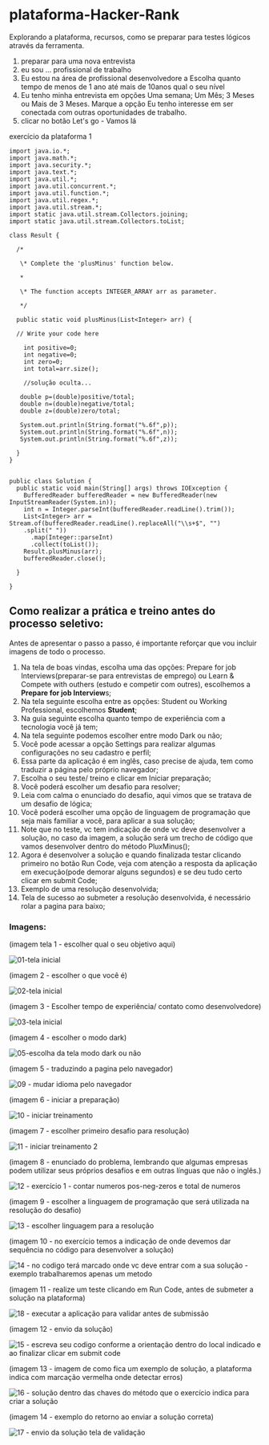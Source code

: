 # plataforma-Hacker-Rank
Explorando a plataforma, recursos, como se preparar para testes lógicos através da ferramenta.

1. preparar para uma nova entrevista
2. eu sou ... profissional de trabalho
3. Eu estou na área de profissional desenvolvedore a Escolha quanto tempo de menos de 1 ano até mais de 10anos qual o seu nível
4. Eu tenho minha entrevista em opções Uma semana; Um Mês; 3 Meses ou Mais de 3 Meses. Marque a opção Eu tenho interesse em ser conectada com outras oportunidades de trabalho.
5. clicar no botão Let's go - Vamos lá

exercício da plataforma 1

```
import java.io.*;
import java.math.*;
import java.security.*;
import java.text.*;
import java.util.*;
import java.util.concurrent.*;
import java.util.function.*;
import java.util.regex.*;
import java.util.stream.*;
import static java.util.stream.Collectors.joining;
import static java.util.stream.Collectors.toList;

class Result {

  /*

   \* Complete the 'plusMinus' function below.

   *

   \* The function accepts INTEGER_ARRAY arr as parameter.

   */

  public static void plusMinus(List<Integer> arr) {

  // Write your code here

    int positive=0;
    int negative=0;
    int zero=0;
    int total=arr.size();   
 
    //solução oculta...

   double p=(double)positive/total; 
   double n=(double)negative/total; 
   double z=(double)zero/total; 

   System.out.println(String.format("%.6f",p));
   System.out.println(String.format("%.6f",n));
   System.out.println(String.format("%.6f",z));

  }
}


public class Solution {
  public static void main(String[] args) throws IOException {
    BufferedReader bufferedReader = new BufferedReader(new InputStreamReader(System.in));
    int n = Integer.parseInt(bufferedReader.readLine().trim());
    List<Integer> arr = Stream.of(bufferedReader.readLine().replaceAll("\\s+$", "")
    .split(" "))
      .map(Integer::parseInt)
      .collect(toList());
    Result.plusMinus(arr);
    bufferedReader.close();

  }

}
```

## Como realizar a prática e treino antes do processo seletivo:

Antes de apresentar o passo a passo, é importante reforçar que vou incluir imagens de todo o processo.

1. Na tela de boas vindas, escolha uma das opções: Prepare for job Interviews(preparar-se para entrevistas de emprego) ou Learn & Compete with outhers (estudo e competir com outres), escolhemos a **Prepare for job Interview**s;
2. Na tela seguinte escolha entre as opções: Student ou Working Professional, escolhemos **Student**;
3. Na guia seguinte escolha quanto tempo de experiência com a tecnologia você já tem;
4. Na tela seguinte podemos escolher entre modo Dark ou não;
5. Você pode acessar a opção Settings para realizar algumas configurações no seu cadastro e perfil;
6. Essa parte da aplicação é em inglês, caso precise de ajuda, tem como traduzir a página pelo próprio navegador;
7. Escolha o seu teste/ treino e clicar em Iniciar preparação;
8. Você poderá escolher um desafio para resolver;
9. Leia com calma o enunciado do desafio, aqui vimos que se tratava de um desafio de lógica;
10. Você poderá escolher uma opção de linguagem de programação que seja mais familiar a você, para aplicar a sua solução;
11. Note que no teste, vc tem indicação de onde vc deve desenvolver a solução, no caso da imagem, a solução será um trecho de código que vamos desenvolver dentro do método PluxMinus();
12. Agora é desenvolver a solução e quando finalizada testar clicando primeiro no botão Run Code, veja com atenção a resposta da aplicação em execução(pode demorar alguns segundos) e se deu tudo certo clicar em submit Code;
13. Exemplo de uma resolução desenvolvida;
14. Tela de sucesso ao submeter a resolução desenvolvida, é necessário rolar a pagina para baixo;

### Imagens:

(imagem tela 1 - escolher qual o seu objetivo aqui)

![01-tela inicial](https://user-images.githubusercontent.com/8031302/200458556-3b5d09f2-c307-4e24-a423-f3f27c327c61.JPG)

(imagem 2 - escolher o que você é)

![02-tela inicial](https://user-images.githubusercontent.com/8031302/200458590-87e57ff5-62f8-4957-935b-670ed6059a71.JPG)

(imagem 3 - Escolher tempo de experiência/ contato como desenvolvedore)

![03-tela inicial](https://user-images.githubusercontent.com/8031302/200458604-fc76baf3-038b-43ed-b313-0c2c60bd453b.JPG)

(imagem 4 - escolher o modo dark)

![05-escolha da tela modo dark ou não](https://user-images.githubusercontent.com/8031302/200458622-464c9ad4-4a0f-4299-ba47-e9e3ee0982bf.JPG)

(imagem 5 - traduzindo a pagina pelo navegador)

![09 - mudar idioma pelo navegador](https://user-images.githubusercontent.com/8031302/200458683-3b6d8c02-6484-450a-9086-dd94beae1c19.jpg)

(imagem 6 - iniciar a preparação)

![10 - iniciar treinamento](https://user-images.githubusercontent.com/8031302/200458693-9b72ca36-b5e5-4e0b-9948-6bcd4241a66e.jpg)

(imagem 7 - escolher primeiro desafio para resolução)

![11 - iniciar treinamento 2](https://user-images.githubusercontent.com/8031302/200458706-733ef746-52ee-4c7c-81a0-42f268d25055.jpg)

(imagem 8 - enunciado do problema, lembrando que algumas empresas podem utilizar seus próprios desafios e em outras línguas que não o inglês.)

![12 - exercício 1 - contar numeros pos-neg-zeros e total de numeros](https://user-images.githubusercontent.com/8031302/200458737-4855707e-09a8-4ab9-a352-f75d2ecba13e.JPG)

(imagem 9 - escolher a linguagem de programação que será utilizada na resolução do desafio)

![13 - escolher linguagem para a resolução](https://user-images.githubusercontent.com/8031302/200458728-61f0c7b2-4c6c-48c8-9127-1552020a0b39.jpg)

(imagem 10 - no exercício temos a indicação de onde devemos dar sequência no código para desenvolver a solução)

![14 - no codigo terá marcado onde vc deve entrar com a sua solução - exemplo trabalharemos apenas um metodo](https://user-images.githubusercontent.com/8031302/200458735-bf44208f-472f-419e-866f-4366f610d3d2.jpg)

(imagem 11 - realize um teste clicando em Run Code, antes de submeter a solução na plataforma)

![18 - executar a aplicação para validar antes de submissão](https://user-images.githubusercontent.com/8031302/200458806-5e176a50-8b3a-42d8-8788-1934772a4ade.jpg)

(imagem 12 - envio da solução)

![15 - escreva seu codigo conforme a orientação dentro do local indicado e ao finalizar clicar em submit code](https://user-images.githubusercontent.com/8031302/200458750-9ea77761-cc23-41ae-9ecc-7d850445c27d.jpg)

(imagem 13 - imagem de como fica um exemplo de solução, a plataforma indica com marcação vermelha onde detectar erros)



![16 - solução dentro das chaves do método que o exercício indica para criar a solução](https://user-images.githubusercontent.com/8031302/200458768-9e3373a9-3a25-4316-a858-1e2851737df3.jpg)

(imagem 14 - exemplo do retorno ao enviar a solução correta)

![17 - envio da solução tela de validação](https://user-images.githubusercontent.com/8031302/200458831-7cbb35a0-cad2-4347-b1a7-5467e63a0f17.jpg)

